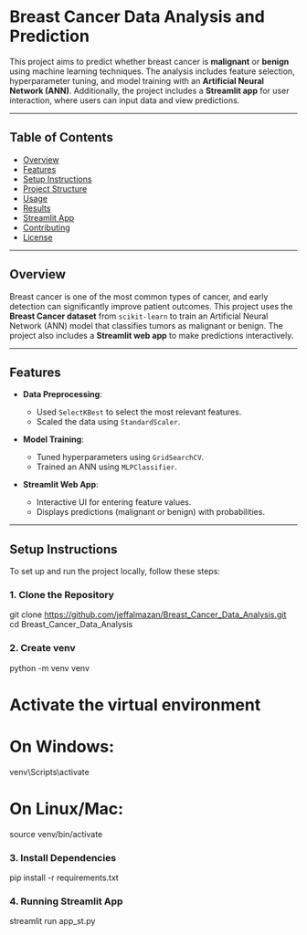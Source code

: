 # Breast Cancer Data Analysis and Prediction

This project aims to predict whether breast cancer is **malignant** or **benign** using machine learning techniques. The analysis includes feature selection, hyperparameter tuning, and model training with an **Artificial Neural Network (ANN)**. Additionally, the project includes a **Streamlit app** for user interaction, where users can input data and view predictions.

---

## Table of Contents

- [Overview](#overview)
- [Features](#features)
- [Setup Instructions](#setup-instructions)
- [Project Structure](#project-structure)
- [Usage](#usage)
- [Results](#results)
- [Streamlit App](#streamlit-app)
- [Contributing](#contributing)
- [License](#license)

---

## Overview

Breast cancer is one of the most common types of cancer, and early detection can significantly improve patient outcomes. This project uses the **Breast Cancer dataset** from `scikit-learn` to train an Artificial Neural Network (ANN) model that classifies tumors as malignant or benign. The project also includes a **Streamlit web app** to make predictions interactively.

---


## Features

- **Data Preprocessing**:
  - Used `SelectKBest` to select the most relevant features.
  - Scaled the data using `StandardScaler`.

- **Model Training**:
  - Tuned hyperparameters using `GridSearchCV`.
  - Trained an ANN using `MLPClassifier`.

- **Streamlit Web App**:
  - Interactive UI for entering feature values.
  - Displays predictions (malignant or benign) with probabilities.

---

## Setup Instructions

To set up and run the project locally, follow these steps:

### **1. Clone the Repository**

git clone https://github.com/jeffalmazan/Breast_Cancer_Data_Analysis.git
cd Breast_Cancer_Data_Analysis

### **2. Create venv**
python -m venv venv
# Activate the virtual environment
# On Windows:
venv\Scripts\activate
# On Linux/Mac:
source venv/bin/activate

### **3. Install Dependencies**

pip install -r requirements.txt

### **4. Running Streamlit App**
streamlit run app_st.py
```bash
